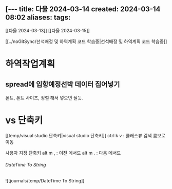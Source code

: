 [---
title: 다울 2024-03-14
created: 2024-03-14 08:02
aliases: 
tags:
---
[[다울 2024-03-13]]
[[다울 2024-03-15]]

[[../noGitSync/선석배정 및 하역계획 코드 학습중|선석배정 및 하역계획 코드 학습중]]
# 하역작업계획
## spread에 입항예정선박 데이터 집어넣기
폰트, 폰트 사이즈, 정렬 해서 넣으면 될듯.


# vs 단축키
[[temp/visual studio 단축키|visual studio 단축키]]
ctrl k v : 클래스뷰 검색 콤보로 이동

사용자 지정 단축키 
alt m , : 이전 메서드
alt m . : 다음 메서드

###### DateTime To String
![[journals/temp/DateTime To String]]
